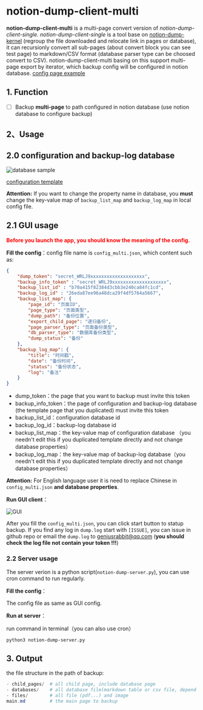 # notion-dump-client-multi

**notion-dump-client-multi** is a multi-page convert version of *notion-dump-client-single*. *notion-dump-client-single* is a tool base on [notion-dump-kernel](https://github.com/delta1037/notion-dump-kernel) (regroup the file downloaded and relocate link in pages or database), it can recursionly convert all sub-pages (about convert block you can see test page) to markdown/CSV format (database parser type can be choosed convert to CSV). notion-dump-client-multi basing on this support multi-page export by iterator, which backup config will be configured in notion database. [config page example](https://www.notion.so/delta1037/2426ed9408494244a7ffaf81a6561afb) 

## 1. Function

- [ ] Backup **multi-page** to path configured in notion database (use notion database to configure backup)

## 2、Usage

## 2.0 configuration and backup-log database

![database sample](https://github.com/delta1037/notion-dump-local/blob/main/img/database_args.png)

[configuration template](https://delta1037.notion.site/dump-a0a1fb8c871b4672b5b20437d8a078ec)

**Attention:** If you want to change the property name in database, you **must** change the key-value map of `backup_list_map` and `backup_log_map` in local config file.

## 2.1 GUI usage

<font color=red>**Before you launch the app, you should know the meaning of the config.**</font>

**Fill the config**：config file name is `config_multi.json`,  which content such as:

```json
{
    "dump_token": "secret_WRLJ9xxxxxxxxxxxxxxxxxxxx",
    "backup_info_token" : "secret_WRLJ9xxxxxxxxxxxxxxxxxxxx",
    "backup_list_id" : "b70a415f82384d3cbb3e240ca84fc1cd",
    "backup_log_id" : "26eda87ee96a48dca29f4df5764a5667",
    "backup_list_map": {
        "page_id": "页面ID",
        "page_type": "页面类型",
        "dump_path": "备份位置",
        "export_child_page": "递归备份",
        "page_parser_type": "页面备份类型",
        "db_parser_type": "数据库备份类型",
        "dump_status": "备份"
    },
    "backup_log_map": {
        "title": "时间戳",
        "date": "备份时间",
        "status": "备份状态",
        "log": "备注"
    }
}
```

-   dump_token：the page that you want to backup must invite this token
-   backup_info_token：the page of configuration and backup-log database (the template page that you duplicated) must invite this token
-   backup_list_id：configuration database id
-   backup_log_id：backup-log database id
-   backup_list_map：the key-value map of configuration database （you needn't edit this if you duplicated template directly and not change database properties）
-   backup_log_map：the key-value map of backup-log database（you needn't edit this if you duplicated template directly and not change database properties）

**Attention:** For English language user it is need to replace Chinese in `config_multi.json` **and database properties**.



**Run GUI client**：

![GUI](https://github.com/delta1037/notion-dump-local/blob/main/img/client-img.jpg)

After you fill the `config_multi.json`, you can click start button to statup backup. If you find any log in `dump.log` start with `[ISSUE]`, you can issue in github repo or email the `dump.log` to geniusrabbit@qq.com (**you should check the log file not contain your token !!!**)

### 2.2 Server usage

The server verion is a python script(`notion-dump-server.py`), you can use cron command to run regularly.

**Fill the config**：

The config file as same as GUI config.

**Run at server**：

run command in terminal（you can also use cron）

```shell
python3 notion-dump-server.py
```

## 3. Output

the file structure in the path of backup: 
```powershell
- child_pages/  # all child page, include database page
- databases/    # all database file(markdown table or csv file, depend on your configuration), which used to link in page
- files/        # all file (pdf...) and image
main.md         # the main page to backup 
```

